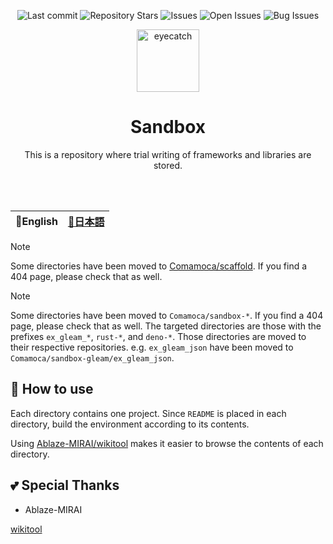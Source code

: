 <div align="center">

![Last commit](https://img.shields.io/github/last-commit/Comamoca/baserepo?style=flat-square)
![Repository Stars](https://img.shields.io/github/stars/Comamoca/baserepo?style=flat-square)
![Issues](https://img.shields.io/github/issues/Comamoca/baserepo?style=flat-square)
![Open Issues](https://img.shields.io/github/issues-raw/Comamoca/baserepo?style=flat-square)
![Bug Issues](https://img.shields.io/github/issues/Comamoca/baserepo/bug?style=flat-square)

<img src="https://emoji2svg.deno.dev/api/🐚" alt="eyecatch" height="100">

# Sandbox

This is a repository where trial writing of frameworks and libraries are
stored.

<br>
<br>

</div>

<table>
  <thead>
    <tr>
      <th style="text-align:center">🍔English</th>
      <th style="text-align:center"><a href="README.ja.md">🍡日本語</a></th>
    </tr>
  </thead>
</table>

<div align="center">

</div>

> [!NOTE]
> Some directories have been moved to [Comamoca/scaffold](https://github.com/Comamoca/scaffold).
> If you find a 404 page, please check that as well.

> [!NOTE]
> Some directories have been moved to `Comamoca/sandbox-*`.
> If you find a 404 page, please check that as well.
> The targeted directories are those with the prefixes `ex_gleam_*`, `rust-*`, and `deno-*`.
> Those directories are moved to their respective repositories.
> e.g. `ex_gleam_json` have been moved to `Comamoca/sandbox-gleam/ex_gleam_json`.

## 🚀 How to use

Each directory contains one project. Since `README` is placed in each directory,
build the environment according to its contents.

Using [Ablaze-MIRAI/wikitool](https://github.com/Ablaze-MIRAI/wikitool) makes it
easier to browse the contents of each directory.

## 💕 Special Thanks

- Ablaze-MIRAI

[wikitool](https://github.com/Ablaze-MIRAI/wikitool)
